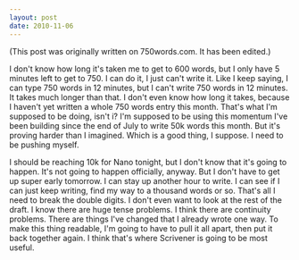 ```yaml
---
layout: post
date: 2010-11-06
--- 
```


(This post was originally written on 750words.com. It has been edited.)

I don't know how long it's taken me to get to 600 words, but I only have 5 minutes left to get to 750. I can do it, I just can't write it. Like I keep saying, I can type 750 words in 12 minutes, but I can't write 750 words in 12 minutes. It takes much longer than that. I don't even know how long it takes, because I haven't yet written a whole 750 words entry this month. That's what I'm supposed to be doing, isn't i? I'm supposed to be using this momentum I've been building since the end of July to write 50k words this month. But it's proving harder than I imagined. Which is a good thing, I suppose. I need to be pushing myself. 

I should be reaching 10k for Nano tonight, but I don't know that it's going to happen. It's not going to happen officially, anyway. But I don't have to get up super early tomorrow. I can stay up another hour to write. I can see if I can just keep writing, find my way to a thousand words or so. That's all I need to break the double digits. I don't even want to look at the rest of the draft. I know there are huge tense problems. I think there are continuity problems. There are things I've changed that I already wrote one way. To make this thing readable, I'm going to have to pull it all apart, then put it back together again. I think that's where Scrivener is going to be most useful.
